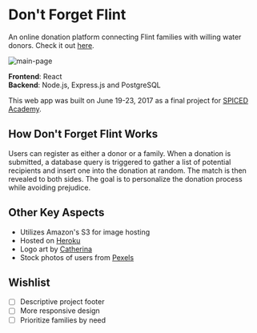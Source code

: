 # Don't Forget Flint
An online donation platform connecting Flint families with willing water donors. Check it out [here](https://dont-forget-flint.herokuapp.com/).

![main-page](https://user-images.githubusercontent.com/26869552/31865240-dda55bce-b76b-11e7-90e2-7da83eeec2bc.png)

**Frontend**: React <br>
**Backend**: Node.js, Express.js and PostgreSQL

This web app was built on June 19-23, 2017 as a final project for [SPICED Academy](https://www.spiced-academy.com/student-projects).

## How Don't Forget Flint Works
Users can register as either a donor or a family. When a donation is submitted, a database query is triggered to gather a list of potential recipients and insert one into the donation at random. The match is then revealed to both sides. The goal is to personalize the donation process while avoiding prejudice.

## Other Key Aspects
- Utilizes Amazon's S3 for image hosting
- Hosted on [Heroku](https://dont-forget-flint.herokuapp.com/)
- Logo art by [Catherina](https://www.instagram.com/fragileperson/)
- Stock photos of users from [Pexels](https://www.pexels.com/)

## Wishlist
- [ ] Descriptive project footer
- [ ] More responsive design
- [ ] Prioritize families by need
